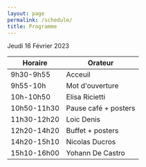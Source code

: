 ```yaml
---
layout: page
permalink: /schedule/
title: Programme
---
```

Jeudi 16 Février 2023

| Horaire      | Orateur              |
|------------- |----------------------|
| 9h30-9h55   | Acceuil              |
| 9h55-10h    | Mot d'ouverture      |
| 10h-10h50   | Elisa Ricietti       |
| 10h50-11h30 | Pause café + posters |
| 11h30-12h20 | Loic Denis           |
| 12h20-14h20 | Buffet + posters     |
| 14h20-15h10 | Nicolas Ducros       |
| 15h10-16h00 | Yohann De Castro     |

